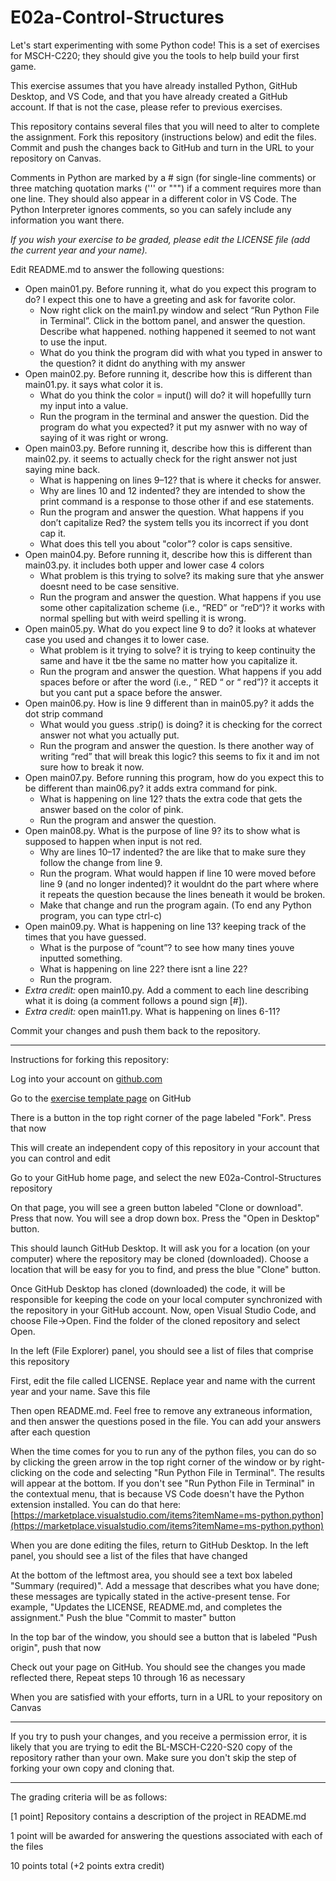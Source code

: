 
# E02a-Control-Structures

Let's start experimenting with some Python code! This is a set of exercises for MSCH-C220; they should give you the tools to help build your first game.
 
This exercise assumes that you have already installed Python, GitHub Desktop, and VS Code, and that you have already created a GitHub account. If that is not the case, please refer to previous exercises.

This repository contains several files that you will need to alter to complete the assignment. Fork this repository (instructions below) and edit the files. Commit and push the changes back to GitHub and turn in the URL to your repository on Canvas.

Comments in Python are marked by a # sign (for single-line comments) or three matching quotation marks (''' or """) if a comment requires more than one line. They should also appear in a different color in VS Code. The Python Interpreter ignores comments, so you can safely include any information you want there.

*If you wish your exercise to be graded, please edit the LICENSE file (add the current year and your name).*

Edit README.md to answer the following questions:

- Open main01.py. Before running it, what do you expect this program to do? I expect this one to have a greeting and ask for favorite color. 
  - Now right click on the main1.py window and select “Run Python File in Terminal”. Click in the bottom panel, and answer the question. Describe what happened. nothing happened it seemed to not want to use the input.
  - What do you think the program did with what you typed in answer to the question? it didnt do anything with my answer
- Open main02.py. Before running it, describe how this is different than main01.py. it says what color it is.
  - What do you think the color = input() will do? it will hopefullly turn my input into a value. 
  - Run the program in the terminal and answer the question. Did the program do what you expected? it put my asnwer with no way of saying of it was right or wrong. 
- Open main03.py. Before running it, describe how this is different than main02.py. it seems to actually check for the right answer not just saying mine back.
  - What is happening on lines 9–12? that is where it checks for answer.
  - Why are lines 10 and 12 indented? they are intended to show the print command is a response to those other if and ese statements.
  - Run the program and answer the question. What happens if you don’t capitalize Red? the system tells you its incorrect if you dont cap it.
  - What does this tell you about "color"? color is caps sensitive.
- Open main04.py. Before running it, describe how this is different than main03.py. it includes both upper and lower case 4 colors
  - What problem is this trying to solve? its making sure that yhe answer doesnt need to be case sensitive.
  - Run the program and answer the question. What happens if you use some other capitalization scheme (i.e., “RED” or “reD“)? it works with normal spelling but with weird spelling it is wrong.
- Open main05.py. What do you expect line 9 to do? it looks at whatever case you used and changes it to lower case.
  - What problem is it trying to solve? it is trying to keep continuity the same and have it tbe the same no matter how you capitalize it.
  - Run the program and answer the question. What happens if you add spaces before or after the word (i.e., “ RED “ or “ red”)? it accepts it but you cant put a space before the answer.
 - Open main06.py. How is line 9 different than in main05.py? it adds the dot strip command 
   - What would you guess .strip() is doing? it is checking for the correct answer not what you actually put.
   - Run the program and answer the question. Is there another way of writing “red” that will break this logic? this seems to fix it and im not sure how to break it now.
 - Open main07.py. Before running this program, how do you expect this to be different than main06.py? it adds extra command for pink.
   - What is happening on line 12? thats the extra code that gets the answer based on the color of pink.
   - Run the program and answer the question. 
 - Open main08.py. What is the purpose of line 9? its to show what is supposed to happen when input is not red.
   - Why are lines 10–17 indented? the are like that to make sure they follow the change from line 9.
   - Run the program. What would happen if line 10 were moved before line 9 (and no longer indented)? it wouldnt do the part where where it repeats the question because the lines beneath it would be broken.
   - Make that change and run the program again. (To end any Python program, you can type ctrl-c)
 - Open main09.py. What is happening on line 13? keeping track of the times that you have guessed.
   - What is the purpose of “count”? to see how many tines youve inputted something.
   - What is happening on line 22? there isnt a line 22?
   - Run the program.
 - *Extra credit:* open main10.py. Add a comment to each line describing what it is doing (a comment follows a pound sign [#]).
 - *Extra credit:* open main11.py. What is happening on lines 6-11?
  
Commit your changes and push them back to the repository.
 

---

Instructions for forking this repository:
 
Log into your account on [github.com](https://github.com)

Go to the [exercise template page](https://github.com/BL-MSCH-C220-S20/E02a-Control-Structures) on GitHub

There is a button in the top right corner of the page labeled "Fork". Press that now

This will create an independent copy of this repository in your account that you can control and edit

Go to your GitHub home page, and select the new E02a-Control-Structures repository

On that page, you will see a green button labeled "Clone or download". Press that now. You will see a drop down box. Press the "Open in Desktop" button.

This should launch GitHub Desktop. It will ask you for a location (on your computer) where the repository may be cloned (downloaded). Choose a location that will be easy for you to find, and press the blue "Clone" button.

Once GitHub Desktop has cloned (downloaded) the code, it will be responsible for keeping the code on your local computer synchronized with the repository in your GitHub account. Now, open Visual Studio Code, and choose File->Open. Find the folder of the cloned repository and select Open.

In the left (File Explorer) panel, you should see a list of files that comprise this repository

First, edit the file called LICENSE. Replace year and name with the current year and your name. Save this file

Then open README.md. Feel free to remove any extraneous information, and then answer the questions posed in the file. You can add your answers after each question

When the time comes for you to run any of the python files, you can do so by clicking the green arrow in the top right corner of the window or by right-clicking on the code and selecting "Run Python File in Terminal". The results will appear at the bottom. If you don't see "Run Python File in Terminal" in the contextual menu, that is because VS Code doesn't have the Python extension installed. You can do that here: [https://marketplace.visualstudio.com/items?itemName=ms-python.python](https://marketplace.visualstudio.com/items?itemName=ms-python.python)

When you are done editing the files, return to GitHub Desktop. In the left panel, you should see a list of the files that have changed

At the bottom of the leftmost area, you should see a text box labeled "Summary (required)". Add a message that describes what you have done; these messages are typically stated in the active-present tense. For example, "Updates the LICENSE, README.md, and completes the assignment." Push the blue "Commit to master" button

In the top bar of the window, you should see a button that is labeled "Push origin", push that now

Check out your page on GitHub. You should see the changes you made reflected there, Repeat steps 10 through 16 as necessary

When you are satisfied with your efforts, turn in a URL to your repository on Canvas

---
If you try to push your changes, and you receive a permission error, it is likely that you are trying to edit the BL-MSCH-C220-S20 copy of the repository rather than your own. Make sure you don't skip the step of forking your own copy and cloning that.

---

The grading criteria will be as follows:
 
[1 point] Repository contains a description of the project in README.md

1 point will be awarded for answering the questions associated with each of the files

10 points total (+2 points extra credit)
